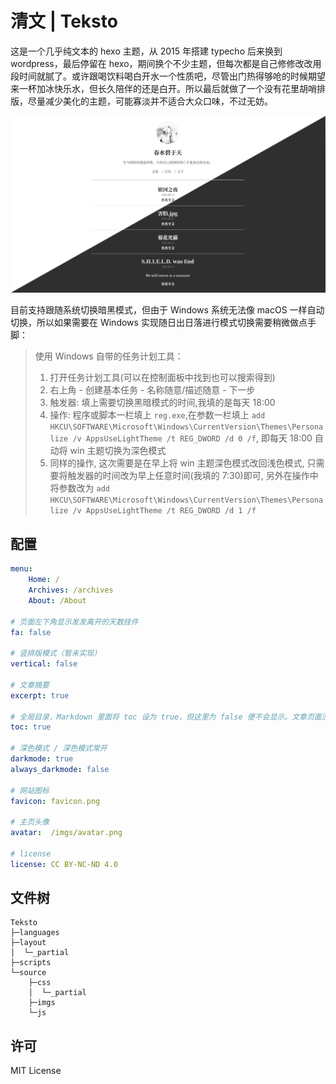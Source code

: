 # 清文 | Teksto

这是一个几乎纯文本的 hexo 主题，从 2015 年搭建 typecho 后来换到 wordpress，最后停留在 hexo，期间换个不少主题，但每次都是自己修修改改用段时间就腻了。或许跟喝饮料喝白开水一个性质吧，尽管出门热得够呛的时候期望来一杯加冰快乐水，但长久陪伴的还是白开。所以最后就做了一个没有花里胡哨排版，尽量减少美化的主题，可能寡淡并不适合大众口味，不过无妨。

![shortcut](source/imgs/shortcut.png)

目前支持跟随系统切换暗黑模式，但由于 Windows 系统无法像 macOS 一样自动切换，所以如果需要在 Windows 实现随日出日落进行模式切换需要稍微做点手脚：

> 使用 Windows 自带的任务计划工具：
> 1. 打开任务计划工具(可以在控制面板中找到也可以搜索得到)
> 2. 右上角 - 创建基本任务 - 名称随意/描述随意 - 下一步
> 3. 触发器: 填上需要切换黑暗模式的时间,我填的是每天 18:00
> 4. 操作: 程序或脚本一栏填上 `reg.exe`,在参数一栏填上 `add HKCU\SOFTWARE\Microsoft\Windows\CurrentVersion\Themes\Personalize /v AppsUseLightTheme /t REG_DWORD /d 0 /f`, 即每天 18:00 自动将 win 主题切换为深色模式
> 5. 同样的操作, 这次需要是在早上将 win 主题深色模式改回浅色模式, 只需要将触发器的时间改为早上任意时间(我填的 7:30)即可, 另外在操作中将参数改为 `add HKCU\SOFTWARE\Microsoft\Windows\CurrentVersion\Themes\Personalize /v AppsUseLightTheme /t REG_DWORD /d 1 /f`

## 配置

``` yml
menu:
    Home: /
    Archives: /archives
    About: /About

# 页面左下角显示发发离开的天数挂件
fa: false

# 竖排版模式（暂未实现）
vertical: false

# 文章摘要
excerpt: true

# 全局目录，Markdown 里面将 toc 设为 true，但这里为 false 便不会显示。文章页面没有 toc 或 toc: false，即使这里开了也不会有目录。
toc: true

# 深色模式 / 深色模式常开
darkmode: true
always_darkmode: false

# 网站图标
favicon: favicon.png

# 主页头像
avatar:  /imgs/avatar.png

# license
license: CC BY-NC-ND 4.0
```
## 文件树

```
Teksto
├─languages
├─layout
│  └─_partial
├─scripts
└─source
    ├─css
    │  └─_partial
    ├─imgs
    └─js
```

## 许可
MIT License